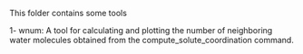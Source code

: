 This folder contains some tools

1- wnum: A tool for calculating and plotting the number of neighboring water molecules obtained from the compute_solute_coordination command.
